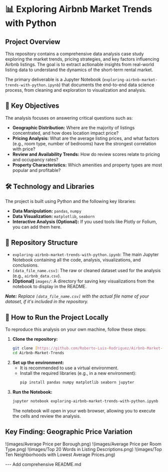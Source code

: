 # 📊 Exploring Airbnb Market Trends with Python

## Project Overview

This repository contains a comprehensive data analysis case study exploring the market trends, pricing strategies, and key factors influencing Airbnb listings. The goal is to extract actionable insights from real-world listing data to understand the dynamics of the short-term rental market.

The primary deliverable is a Jupyter Notebook (`exploring-airbnb-market-trends-with-python.ipynb`) that documents the end-to-end data science process, from cleaning and exploration to visualization and analysis.

## 🎯 Key Objectives

The analysis focuses on answering critical questions such as:

* **Geographic Distribution:** Where are the majority of listings concentrated, and how does location impact price?
* **Pricing Analysis:** What are the average listing prices, and what factors (e.g., room type, number of bedrooms) have the strongest correlation with price?
* **Review and Availability Trends:** How do review scores relate to pricing and occupancy rates?
* **Property Characteristics:** Which amenities and property types are most popular and profitable?

## 🛠️ Technology and Libraries

The project is built using Python and the following key libraries:

* **Data Manipulation:** `pandas`, `numpy`
* **Data Visualization:** `matplotlib`, `seaborn`
* **Interactive Analysis (Optional):** If you used tools like Plotly or Folium, you can add them here.

## 📁 Repository Structure

* `exploring-airbnb-market-trends-with-python.ipynb`: The main Jupyter Notebook containing all the code, analysis, visualizations, and conclusions.
* `[data_file_name.csv]`: The raw or cleaned dataset used for the analysis (e.g., `airbnb_data.csv`).
* **[Optional]** `images/`: A directory for saving key visualizations from the notebook to display in the README.

***Note:*** *Replace `[data_file_name.csv]` with the actual file name of your dataset, if it's included in the repository.*

## 🚀 How to Run the Project Locally

To reproduce this analysis on your own machine, follow these steps:

1.  **Clone the repository:**
    ```bash
    git clone [https://github.com/Roberto-Luis-Rodriguez/Airbnb-Market-Trends.git](https://github.com/Roberto-Luis-Rodriguez/Airbnb-Market-Trends.git)
    cd Airbnb-Market-Trends
    ```
2.  **Set up the environment:**
    * It is recommended to use a virtual environment.
    * Install the required libraries (e.g., in a new environment):
        ```bash
        pip install pandas numpy matplotlib seaborn jupyter
        ```
3.  **Run the Notebook:**
    ```bash
    jupyter notebook exploring-airbnb-market-trends-with-python.ipynb
    ```
    The notebook will open in your web browser, allowing you to execute the cells and review the analysis.

  ## Key Finding: Geographic Price Variation

!(images/Average Price per Borough.png)
!(images/Average Price per Room Type.png)
!(images/Top 20 Words in Listing Descriptions.png)
!(images/Top Ten Neighborhoods with Lowest Average Prices.png)

--- Add comprehensive README.md
